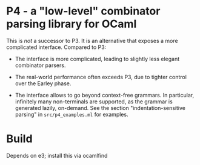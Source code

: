 # P4 - a "low-level" combinator parsing library for OCaml

This is *not* a successor to P3. It is an alternative that exposes a
more complicated interface. Compared to P3:

  * The interface is more complicated, leading to slightly less
    elegant combinator parsers.

  * The real-world performance often exceeds P3, due to tighter
    control over the Earley phase.
    
  * The interface allows to go beyond context-free grammars. In
    particular, infinitely many non-terminals are supported, as the
    grammar is generated lazily, on-demand. See the section
    "indentation-sensitive parsing" in `src/p4_examples.ml` for
    examples.
    

# Build

Depends on e3; install this via ocamlfind

